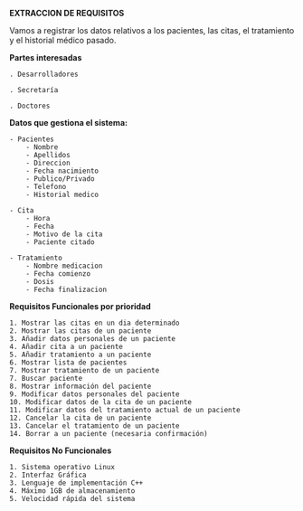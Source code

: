 **EXTRACCION DE REQUISITOS**

Vamos a registrar los datos relativos a los pacientes, las citas, el tratamiento y el historial médico pasado.

**Partes interesadas**

	. Desarrolladores
	
	. Secretaría 

	. Doctores

**Datos que gestiona el sistema:**

	- Pacientes
		- Nombre
		- Apellidos
		- Direccion
		- Fecha nacimiento
		- Publico/Privado
		- Telefono
		- Historial medico

	- Cita
		- Hora
		- Fecha
		- Motivo de la cita
		- Paciente citado

	- Tratamiento
		- Nombre medicacion
		- Fecha comienzo
		- Dosis
		- Fecha finalizacion

**Requisitos Funcionales por prioridad**

	1. Mostrar las citas en un dia determinado
	2. Mostrar las citas de un paciente
	3. Añadir datos personales de un paciente
	4. Añadir cita a un paciente
	5. Añadir tratamiento a un paciente
	6. Mostrar lista de pacientes
	7. Mostrar tratamiento de un paciente
	7. Buscar paciente
	8. Mostrar información del paciente
	9. Modificar datos personales del paciente
	10. Modificar datos de la cita de un paciente
	11. Modificar datos del tratamiento actual de un paciente
	12. Cancelar la cita de un paciente
	13. Cancelar el tratamiento de un paciente
	14. Borrar a un paciente (necesaria confirmación)

**Requisitos No Funcionales**

	1. Sistema operativo Linux
	2. Interfaz Gráfica
	3. Lenguaje de implementación C++
	4. Máximo 1GB de almacenamiento
	5. Velocidad rápida del sistema


